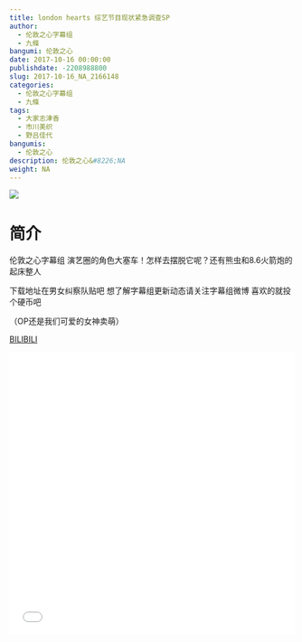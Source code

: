 ```yaml
---
title: london hearts 综艺节目现状紧急调查SP
author: 
  - 伦敦之心字幕组
  - 九條
bangumi: 伦敦之心
date: 2017-10-16 00:00:00
publishdate: -2208988800
slug: 2017-10-16_NA_2166148
categories: 
  - 伦敦之心字幕组
  - 九條
tags: 
  - 大家志津香
  - 市川美织
  - 野吕佳代
bangumis: 
  - 伦敦之心
description: 伦敦之心&#8226;NA
weight: NA
---
```


![](https://i.imgur.com/PkSSz8U.jpg)

# 简介  
伦敦之心字幕组 演艺圈的角色大塞车！怎样去摆脱它呢？还有熊虫和8.6火箭炮的起床整人


下载地址在男女纠察队贴吧 想了解字幕组更新动态请关注字幕组微博 喜欢的就投个硬币吧


（OP还是我们可爱的女神卖萌）

  [BILIBILI](https://www.bilibili.com/video/av2166148/)


<div class="vcontainer">  <iframe class='video' src="//www.bilibili.com/blackboard/player.html?aid=2166148" width="100%" height="500" frameborder="0" allowfullscreen="allowfullscreen"></iframe></div>
